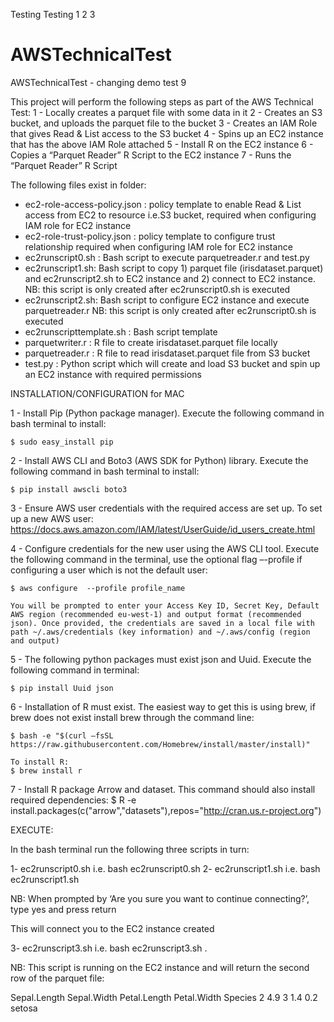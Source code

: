 ﻿Testing Testing 1 2 3
# AWSTechnicalTest
AWSTechnicalTest - changing demo test 9


This project will perform the following steps as part of the AWS Technical Test:
1 - Locally creates a parquet file with some data in it
2 - Creates an S3 bucket, and uploads the parquet file to the bucket
3 - Creates an IAM Role that gives Read & List access to the S3 bucket
4 - Spins up an EC2 instance that has the above IAM Role attached 
5 - Install R on the EC2 instance
6 - Copies a “Parquet Reader” R Script to the EC2 instance 
7 - Runs the “Parquet Reader” R Script 


The following files exist in folder:
- ec2-role-access-policy.json : policy template to enable Read & List access from EC2 to resource i.e.S3 bucket, required when configuring IAM role for EC2 instance
- ec2-role-trust-policy.json : policy template to configure trust relationship required when configuring IAM role for EC2 instance
- ec2runscript0.sh : Bash script to execute parquetreader.r and test.py
- ec2runscript1.sh:  Bash script to copy 1) parquet file (irisdataset.parquet) and ec2runscript2.sh to EC2 instance and 2) connect to EC2 instance. NB: this script is only created after ec2runscript0.sh is executed
- ec2runscript2.sh: Bash script to configure EC2 instance and execute parquetreader.r  NB: this script is only created after ec2runscript0.sh is executed
- ec2runscripttemplate.sh : Bash script template
- parquetwriter.r : R file to create irisdataset.parquet file locally
- parquetreader.r : R file to read irisdataset.parquet file from S3 bucket
- test.py : Python script which will create and load S3 bucket and spin up an EC2 instance with required permissions

INSTALLATION/CONFIGURATION for MAC

1 - Install Pip (Python package manager). Execute the following command in bash terminal to install:
    
    $ sudo easy_install pip

2 - Install AWS CLI and Boto3 (AWS SDK for Python) library. Execute the following command in bash terminal to install:
    
    $ pip install awscli boto3

3 - Ensure AWS user credentials with the required access are set up. To set up a new AWS user:
    https://docs.aws.amazon.com/IAM/latest/UserGuide/id_users_create.html

4 - Configure credentials for the new user using the AWS CLI tool. Execute the following command in the terminal, use the optional flag –-profile if configuring a user which is not the default user:

    $ aws configure  --profile profile_name

    You will be prompted to enter your Access Key ID, Secret Key, Default AWS region (recommended eu-west-1) and output format (recommended json). Once provided, the credentials are saved in a local file with path ~/.aws/credentials (key information) and ~/.aws/config (region and output)

5 - The following python packages must exist json and Uuid. Execute the following command in terminal:

    $ pip install Uuid json

6 - Installation of R must exist. The easiest way to get this is using brew, if brew does not exist
    install brew through the command line:
    
    $ bash -e "$(curl –fsSL 
    https://raw.githubusercontent.com/Homebrew/install/master/install)"

    To install R:
    $ brew install r

7 - Install R package Arrow and dataset. This command should also install required dependencies:
    $ R -e install.packages(c("arrow","datasets"),repos="http://cran.us.r-project.org")


EXECUTE:

In the bash terminal run the following three scripts in turn:

1-	ec2runscript0.sh i.e. bash ec2runscript0.sh
2-	ec2runscript1.sh i.e. bash ec2runscript1.sh

NB: When prompted by ‘Are you sure you want to continue connecting?’, type yes and press return

This will connect you to the EC2 instance created

3-	ec2runscript3.sh i.e. bash ec2runscript3.sh . 

NB: This script is running on the EC2 instance and will return the second row of the parquet file:

Sepal.Length Sepal.Width Petal.Length Petal.Width Species
2          4.9           3          1.4         0.2  setosa

